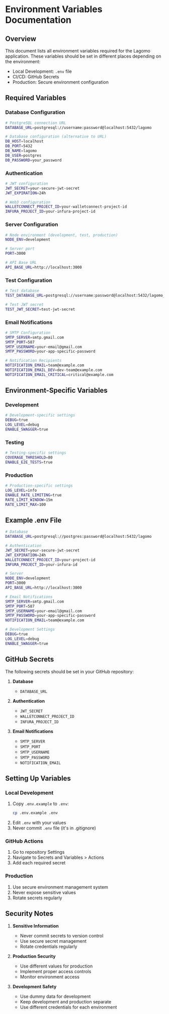 # Environment Variables Documentation

## Overview

This document lists all environment variables required for the Lagomo application. These variables should be set in different places depending on the environment:

- Local Development: `.env` file
- CI/CD: GitHub Secrets
- Production: Secure environment configuration

## Required Variables

### Database Configuration
```bash
# PostgreSQL connection URL
DATABASE_URL=postgresql://username:password@localhost:5432/lagomo

# Database configuration (alternative to URL)
DB_HOST=localhost
DB_PORT=5432
DB_NAME=lagomo
DB_USER=postgres
DB_PASSWORD=your_password
```

### Authentication
```bash
# JWT configuration
JWT_SECRET=your-secure-jwt-secret
JWT_EXPIRATION=24h

# Web3 configuration
WALLETCONNECT_PROJECT_ID=your-walletconnect-project-id
INFURA_PROJECT_ID=your-infura-project-id
```

### Server Configuration
```bash
# Node environment (development, test, production)
NODE_ENV=development

# Server port
PORT=3000

# API Base URL
API_BASE_URL=http://localhost:3000
```

### Test Configuration
```bash
# Test database
TEST_DATABASE_URL=postgresql://username:password@localhost:5432/lagomo_test

# Test JWT secret
TEST_JWT_SECRET=test-jwt-secret
```

### Email Notifications
```bash
# SMTP Configuration
SMTP_SERVER=smtp.gmail.com
SMTP_PORT=587
SMTP_USERNAME=your-email@gmail.com
SMTP_PASSWORD=your-app-specific-password

# Notification Recipients
NOTIFICATION_EMAIL=team@example.com
NOTIFICATION_EMAIL_DEV=dev-team@example.com
NOTIFICATION_EMAIL_CRITICAL=critical@example.com
```

## Environment-Specific Variables

### Development
```bash
# Development-specific settings
DEBUG=true
LOG_LEVEL=debug
ENABLE_SWAGGER=true
```

### Testing
```bash
# Testing-specific settings
COVERAGE_THRESHOLD=80
ENABLE_E2E_TESTS=true
```

### Production
```bash
# Production-specific settings
LOG_LEVEL=info
ENABLE_RATE_LIMITING=true
RATE_LIMIT_WINDOW=15m
RATE_LIMIT_MAX=100
```

## Example .env File
```bash
# Database
DATABASE_URL=postgresql://postgres:password@localhost:5432/lagomo

# Authentication
JWT_SECRET=your-secure-jwt-secret
JWT_EXPIRATION=24h
WALLETCONNECT_PROJECT_ID=your-project-id
INFURA_PROJECT_ID=your-infura-id

# Server
NODE_ENV=development
PORT=3000
API_BASE_URL=http://localhost:3000

# Email Notifications
SMTP_SERVER=smtp.gmail.com
SMTP_PORT=587
SMTP_USERNAME=your-email@gmail.com
SMTP_PASSWORD=your-app-specific-password
NOTIFICATION_EMAIL=team@example.com

# Development Settings
DEBUG=true
LOG_LEVEL=debug
ENABLE_SWAGGER=true
```

## GitHub Secrets

The following secrets should be set in your GitHub repository:

1. **Database**
   - `DATABASE_URL`

2. **Authentication**
   - `JWT_SECRET`
   - `WALLETCONNECT_PROJECT_ID`
   - `INFURA_PROJECT_ID`

3. **Email Notifications**
   - `SMTP_SERVER`
   - `SMTP_PORT`
   - `SMTP_USERNAME`
   - `SMTP_PASSWORD`
   - `NOTIFICATION_EMAIL`

## Setting Up Variables

### Local Development
1. Copy `.env.example` to `.env`:
   ```bash
   cp .env.example .env
   ```
2. Edit `.env` with your values
3. Never commit `.env` file (it's in .gitignore)

### GitHub Actions
1. Go to repository Settings
2. Navigate to Secrets and Variables > Actions
3. Add each required secret

### Production
1. Use secure environment management system
2. Never expose sensitive values
3. Rotate secrets regularly

## Security Notes

1. **Sensitive Information**
   - Never commit secrets to version control
   - Use secure secret management
   - Rotate credentials regularly

2. **Production Security**
   - Use different values for production
   - Implement proper access controls
   - Monitor environment access

3. **Development Safety**
   - Use dummy data for development
   - Keep development and production separate
   - Use different credentials for each environment
